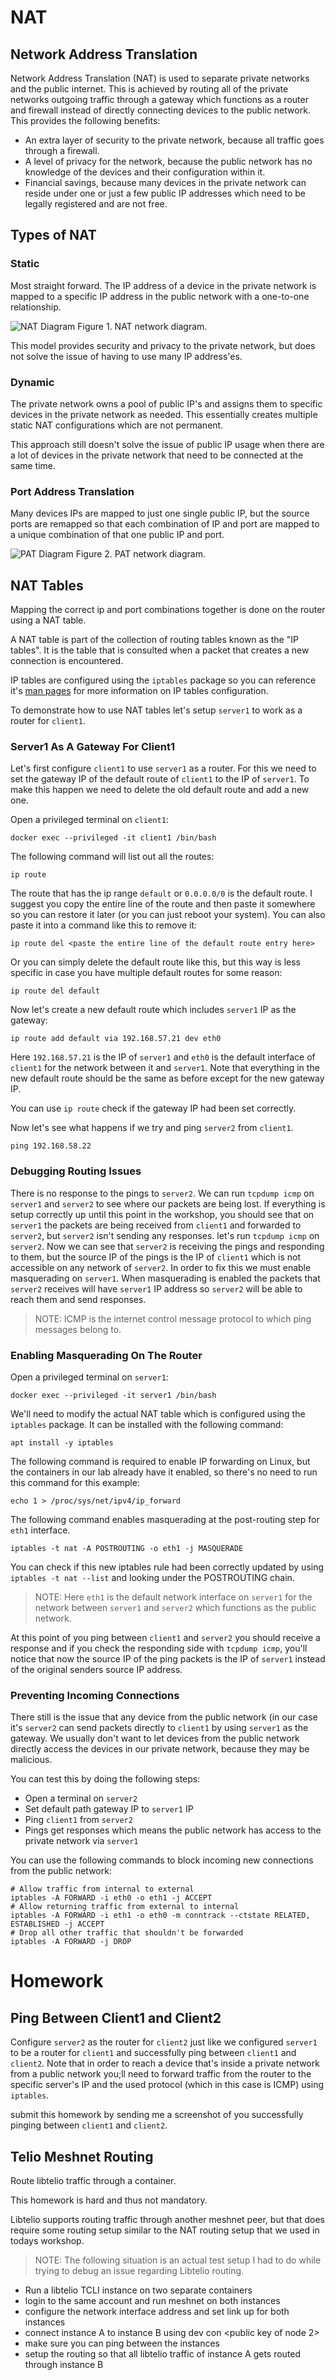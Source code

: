 # NAT

## Network Address Translation

Network Address Translation (NAT) is used to separate private networks and the public internet. This is achieved by routing all of the private networks outgoing traffic through a gateway which functions as a router and firewall instead of directly connecting devices to the public network. This provides the following benefits:

- An extra layer of security to the private network, because all traffic goes through a firewall.
- A level of privacy for the network, because the public network has no knowledge of the devices and their configuration within it.
- Financial savings, because many devices in the private network can reside under one or just a few public IP addresses which need to be legally registered and are not free.

## Types of NAT

### Static

Most straight forward. The IP address of a device in the private network is mapped to a specific IP address in the public network with a one-to-one relationship.

![NAT Diagram](images/nat-diagram.png)
Figure 1. NAT network diagram.

This model provides security and privacy to the private network, but does not solve the issue of having to use many IP address'es.

### Dynamic

The private network owns a pool of public IP's and assigns them to specific devices in the private network as needed. This essentially creates multiple static NAT configurations which are not permanent.

This approach still doesn't solve the issue of public IP usage when there are a lot of devices in the private network that need to be connected at the same time.

### Port Address Translation

Many devices IPs are mapped to just one single public IP, but the source ports are remapped so that each combination of IP and port are mapped to a unique combination of that one public IP and port.

![PAT Diagram](images/pat-diagram.png)
Figure 2. PAT network diagram.

## NAT Tables

Mapping the correct ip and port combinations together is done on the router using a NAT table.

A NAT table is part of the collection of routing tables known as the "IP tables". It is the table that is consulted when a packet that creates a new connection is encountered.

IP tables are configured using the `iptables` package so you can reference it's [man pages](https://man7.org/linux/man-pages/man8/iptables.8.html) for more information on IP tables configuration.

To demonstrate how to use NAT tables let's setup `server1` to work as a router for `client1`.

### Server1 As A Gateway For Client1

Let's first configure `client1` to use `server1` as a router. For this we need to set the gateway IP of the default route of `client1` to the IP of `server1`. To make this happen we need to delete the old default route and add a new one.

Open a privileged terminal on `client1`:

```
docker exec --privileged -it client1 /bin/bash
```

The following command will list out all the routes:

```
ip route
```

The route that has the ip range `default` or `0.0.0.0/0` is the default route. I suggest you copy the entire line of the route and then paste it somewhere so you can restore it later (or you can just reboot your system). You can also paste it into a command like this to remove it:

```
ip route del <paste the entire line of the default route entry here>
```

Or you can simply delete the default route like this, but this way is less specific in case you have multiple default routes for some reason:

```
ip route del default
```

Now let's create a new default route which includes `server1` IP as the gateway:

```
ip route add default via 192.168.57.21 dev eth0
```

Here `192.168.57.21` is the IP of `server1` and `eth0` is the default interface of `client1` for the network between it and `server1`. Note that everything in the new default route should be the same as before except for the new gateway IP.

You can use `ip route` check if the gateway IP had been set correctly.

Now let's see what happens if we try and ping `server2` from `client1`.

```
ping 192.168.58.22
```

### Debugging Routing Issues

There is no response to the pings to `server2`. We can run `tcpdump icmp` on `server1` and `server2` to see where our packets are being lost. If everything is setup correctly up until this point in the workshop, you should see that on `server1` the packets are being received from `client1` and forwarded to `server2`, but `server2` isn't sending any responses. let's run `tcpdump icmp` on `server2`. Now we can see that `server2` is receiving the pings and responding to them, but the source IP of the pings is the IP of `client1` which is not accessible on any network of `server2`. In order to fix this we must enable masquerading on `server1`. When masquerading is enabled the packets that `server2` receives will have `server1` IP address so `server2` will be able to reach them and send responses.

>NOTE: ICMP is the internet control message protocol to which ping messages belong to.

### Enabling Masquerading On The Router

Open a privileged terminal on `server1`:

```
docker exec --privileged -it server1 /bin/bash
```

We'll need to modify the actual NAT table which is configured using the `iptables` package. It can be installed with the following command:

```
apt install -y iptables
```

The following command is required to enable IP forwarding on Linux, but the containers in our lab already have it enabled, so there's no need to run this command for this example:

```
echo 1 > /proc/sys/net/ipv4/ip_forward
```

The following command enables masquerading at the post-routing step for `eth1` interface.

```
iptables -t nat -A POSTROUTING -o eth1 -j MASQUERADE
```

You can check if this new iptables rule had been correctly updated by using `iptables -t nat --list` and looking under the POSTROUTING chain.

> NOTE: Here `eth1` is the default network interface on `server1` for the network between `server1` and `server2` which functions as the public network.

At this point of you ping between `client1` and `server2` you should receive a response and if you check the responding side with `tcpdump icmp`, you'll notice that now the source IP of the ping packets is the IP of `server1` instead of the original senders source IP address.

### Preventing Incoming Connections

There still is the issue that any device from the public network (in our case it's `server2` can send packets directly to `client1` by using `server1` as the gateway. We usually don't want to let devices from the public network directly access the devices in our private network, because they may be malicious.

You can test this by doing the following steps:

- Open a terminal on `server2`
- Set default path gateway IP to `server1` IP
- Ping `client1` from `server2`
- Pings get responses which means the public network has access to the private network via `server1`

You can use the following commands to block incoming new connections from the public network:

```
# Allow traffic from internal to external
iptables -A FORWARD -i eth0 -o eth1 -j ACCEPT
# Allow returning traffic from external to internal
iptables -A FORWARD -i eth1 -o eth0 -m conntrack --ctstate RELATED, ESTABLISHED -j ACCEPT
# Drop all other traffic that shouldn't be forwarded
iptables -A FORWARD -j DROP
```

# Homework

## Ping Between Client1 and Client2

Configure `server2` as the router for `client2` just like we configured `server1` to be a router for `client1` and successfully ping between `client1` and `client2`. Note that in order to reach a device that's inside a private network from a public network you;ll need to forward traffic from the router to the specific server's IP and the used protocol (which in this case is ICMP) using `iptables`.

submit this homework by sending me a screenshot of you successfully pinging between `client1` and `client2`.

## Telio Meshnet Routing

Route libtelio traffic through a container.

This homework is hard and thus not mandatory.

Libtelio supports routing traffic through another meshnet peer, but that does require some routing setup similar to the NAT routing setup that we used in todays workshop.

> NOTE: The following situation is an actual test setup I had to do while trying to debug an issue regarding Libtelio routing.

- Run a libtelio TCLI instance on two separate containers
- login to the same account and run meshnet on both instances
- configure the network interface address and set link up for both instances
- connect instance A to instance B using dev con <public key of node 2>
- make sure you can ping between the instances
- setup the routing so that all libtelio traffic of instance A gets routed through instance B
